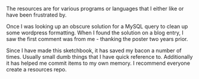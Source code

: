 
The resources are for various programs or languages that I either like or have been frustrated by.

Once I was looking up an obscure solution for a MySQL query to clean up some wordpress formatting.  When I found the solution on a blog entry, I saw the first comment was from me - thanking the poster two years prior.

Since I have made this sketchbook, it has saved my bacon a number of times.  Usually small dumb things that I have quick reference to.  Additionally it has helped me commit items to my own memory.  I recommend everyone create a resources repo.



